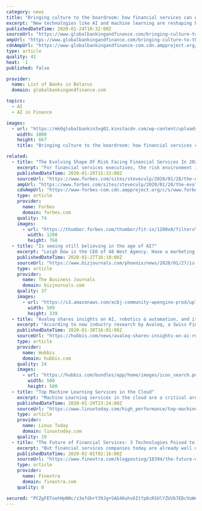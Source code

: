 ```yaml
---
category: news
title: "Bringing culture to the boardroom: how financial services can embrace culture"
excerpt: "New technologies like AI and machine learning are reshaping both capabilities and job roles ... Culture’s current position According to recent Hibob research, looking at how C-Suite regard workplace culture, the financial service (FS) sector is notably less likely to discuss it at board-level than most verticals. In fact, only 66% of FS ..."
publishedDateTime: 2020-01-24T10:32:00Z
sourceUrl: "https://www.globalbankingandfinance.com/bringing-culture-to-the-boardroom-how-financial-services-can-embrace-culture/"
ampUrl: "https://www.globalbankingandfinance.com/bringing-culture-to-the-boardroom-how-financial-services-can-embrace-culture/"
cdnAmpUrl: "https://www-globalbankingandfinance-com.cdn.ampproject.org/c/s/www.globalbankingandfinance.com/bringing-culture-to-the-boardroom-how-financial-services-can-embrace-culture/"
type: article
quality: 41
heat: -1
published: false

provider:
  name: List of Banks in Belarus
  domain: globalbankingandfinance.com

topics:
  - AI
  - AI in Finance

images:
  - url: "https://mk0globalbankin3xg02.kinstacdn.com/wp-content/uploads/2020/01/business-22.jpg"
    width: 1000
    height: 667
    title: "Bringing culture to the boardroom: how financial services can embrace culture"

related:
  - title: "The Evolving Shape Of Risk Facing Financial Services In 2020"
    excerpt: "For financial services executives, the risk environment is becoming more complex and this is compounded by the use of new technologies, including AI, blockchain and RPA. Only a small percentage of risk managers are fully capable of assessing the risks of these technologies within their businesses."
    publishedDateTime: 2020-01-28T15:33:00Z
    sourceUrl: "https://www.forbes.com/sites/steveculp/2020/01/28/the-evolving-shape-of-risk-facing-financial-services-in-2020/"
    ampUrl: "https://www.forbes.com/sites/steveculp/2020/01/28/the-evolving-shape-of-risk-facing-financial-services-in-2020/amp/"
    cdnAmpUrl: "https://www-forbes-com.cdn.ampproject.org/c/s/www.forbes.com/sites/steveculp/2020/01/28/the-evolving-shape-of-risk-facing-financial-services-in-2020/amp/"
    type: article
    provider:
      name: Forbes
      domain: forbes.com
    quality: 74
    images:
      - url: "https://thumbor.forbes.com/thumbor/fit-in/1200x0/filters%3Aformat%28jpg%29/https%3A%2F%2Fspecials-images.forbesimg.com%2Fimageserve%2F5e2f4189a854780006afa33e%2F0x0.jpg"
        width: 1200
        height: 768
  - title: "Is seeing still believing in the age of AI?"
    excerpt: "Leigh Dow is the CEO of 48 West Agency. Have a marketing challenge you need to solve? Contact her at leigh@48westagency.com. Digital reputation management means staying up to date even as things are constantly changing,"
    publishedDateTime: 2020-01-27T16:19:00Z
    sourceUrl: "https://www.bizjournals.com/phoenix/news/2020/01/27/is-seeing-still-believing-in-the-age-of-ai.html"
    type: article
    provider:
      name: The Business Journals
      domain: bizjournals.com
    quality: 37
    images:
      - url: "https://s3.amazonaws.com/acbj-community-wpengine-prod/uploads/2020/01/GettyImages-691048293.jpg"
        width: 509
        height: 339
  - title: "Avaloq shares insights on AI, robotics & automation, and its role in the future of financial services"
    excerpt: "According to new industry research by Avaloq, a Swiss FinTech, additional key developments include the increasing use of more ... But it is clear that even bigger changes are arriving, particularly with regards to AI, robotics and automation, which combined with design thinking methodology will enhance the overall customer experience."
    publishedDateTime: 2020-01-30T16:01:00Z
    sourceUrl: "https://hubbis.com/news/avaloq-shares-insights-on-ai-robotics-automation-and-its-role-in-the-future-of-financial-services"
    type: article
    provider:
      name: Hubbis
      domain: hubbis.com
    quality: 24
    images:
      - url: "https://hubbis.com/bundles/app/home/images/icon_search.png"
        width: 500
        height: 500
  - title: "Top Machine Learning Services in the Cloud"
    excerpt: "Machine Learning services in the cloud are a critical area of the modern computing landscape, providing a way for organizations to better analyze data and derive new insights. Accessing these service via the cloud tends to be efficient in terms of cost and staff hours. Machine Learning (often abbreviated as ML) is a subset of Artificial ..."
    publishedDateTime: 2020-01-29T23:24:00Z
    sourceUrl: "https://www.linuxtoday.com/high_performance/top-machine-learning-services-in-the-cloud.html"
    type: article
    provider:
      name: Linux Today
      domain: linuxtoday.com
    quality: 19
  - title: "The Future of Financial Services: 3 Technologies Poised to Change Your Experience"
    excerpt: "But financial services companies today are already well on their way to changing this experience, and three technologies are key to this transformation: APIs, adaptive intelligence (AI)/machine learning, and blockchain. These key strategies involve leveraging large troughs of data so banks can become an integral part of the consumers’ journey ..."
    publishedDateTime: 2020-02-01T02:16:00Z
    sourceUrl: "https://www.finextra.com/blogposting/18394/the-future-of-financial-services-3-technologies-poised-to-change-your-experience"
    type: article
    provider:
      name: Finextra
      domain: finextra.com
    quality: 0

secured: "PCZgFEToehHpNNc/z3efdk+Y39Jg+SAG46uhv6Itfp6cRSUlYZUVb7EDcVuWe2pnecf0U8/2+DvNKRQGPnKSI1cQ6VwK/AeiDn2dONlT5zySF9BPdh6vDRBXPTb4i1HlxjWSRlYVldmJPQNH7Bcbt7QJODs7IBBsLJFG9LHB11Qhja1J00ce4B6BL0beGxP76T+uzJXVPmDuI68FGbASVv8S7tfCbrs1XJukMafmNOf/cVBvt1J3L71RQhMXGHDuV4wXNj0rxTXEjGnRz9MPiTiFmgG2ONXBNKlncXPcN1XvKygB4hLCU9A27V6pHRbdw+gVSC1G2GkGAwy9Tctbz53353iCGcwMSkTMZAMG+PoGH0QGguCLrAbKCWdRmEjH/Nij2/UmMHnxeQasF7jnHbPAoJo0zRIxJbucFokzYcpt+djMqCUGovAtkztAIS/Wm94J9vVZRKLIm/S7OOjbFcO2wls4Q9pUQYw8wwCz7/g=;SAE0Y4g7l/NTW8xpmIlBkA=="
---
```


